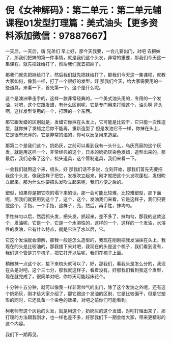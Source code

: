 # 倪《女神解码》：第二单元：第二单元辅课程01发型打理篇：美式油头【更多资料添加微信：97887667】

一天后，一天后，嗨 兄弟们 早上好，那今天我要，一会儿要出门，对吧 去把妹了，那我们把妹的第一件事情，就是我们这个头发，非常的重要，那我们今天这一集课程，就先把妹给打了，然后我们就去把妹了。

那我们就先把妹给打了，然后我们就先把妹给打了，那我们今天这一集课程，就教大家如何，像我一样，打了一个很好的发型，好 那我们今天，给大家需要用的一些道具，来看一下，首先第一个，这个是什么呢。

这个是澳洲拳击手的，这样一款非常经典的，一个美式油头用的，专用的一个发油，对吧，这个它跟发蜡，有什么区别呢，它是专门用来打理这个，油头啊 背头啊，这样发型专用的一个，打理的一个东西。

那它跟发蜡的区别就是，发蜡它你抹在头发上，它可能是比较干，它只能一次性造型，就你抹了发蜡之后你不能再，重新造型了 但是发油它不一样，你抹在头上，它是很有光泽的，它是非常的湿的，你可以反复用来造型。

那第二个是我们这个，奶奶灰，之前可以看到我有一头什么，乌灰亮丽的这个灰发，就是用这样一个，非常经典的这个，日本的奶奶灰染色发蜡，造型出来的，那最后，我们必备了这个，梳头道具，这个管制道具，我们来看一下。

一会我们就用这个来，梳头，好 那我们话不多说，立刻开始，那我们首先先要把我这个头发，像我这样子把它，发根吹立起来，刚才就把这个头发吹蓬松，发根吹立起来，那为什么你要把头发吹立起来呢，我们方便之后的。

塑型，如果你是把它吹的塌下来的话，那一会可能比较难，比较难塑型，那下面呢，那我们就要用到这个了，这个，这个，发油我们来看，它是这样子，我们只要挖这个，手指，一个手指，这样子，亮，然后，再手性，抹均匀。

手性抹匀以后，然后抓头发，把头发，抓起来，差不多了，抹均匀，那我的这款这个，发油呢，它是一个，它是一个水溶性的，这样的一个，这样的一个发油，水溶性的发油，它有什么特点，就是它沾了水以后，它。

它这个发油就会溶解，那我一般是怎么造型的，我现在刚刚把我发油抹在头上，我现在的头是比较油的，那我接下来对吧，我现在的头是这个梳子，我们看到没有，我们这个管是刀举梳子，把它打开以后呢，我们在梳子上面。

稍微抹一点这个水，接下来梳头就可以了，好，那我们，看我头是怎么分的，我现在头是对吧，这个三七分，那我就这样子，看着没有，好那我们看到我这个发型，现在就完成了，很简单对吧，你每天可能起床花个。

十分钟十五分钟，就可以像我一样非常帅气的出门，除了这个发油之外呢，还有这个奶奶灰，刚才给大家介绍了，那它跟这个发油的区别，它是比较偏干，但是它塑形的同时，它还具备一个染色的效果，对吧之前你们可能看到。

柯老师有这个灰色的头发，就是用这个，奶奶灰的这个发蜡，对吧打理出来了，那打理的方法跟我刚才，也一样也差不多，好那我们下一期会给大家，带来更精彩的这个内容。

我们下一期再见。